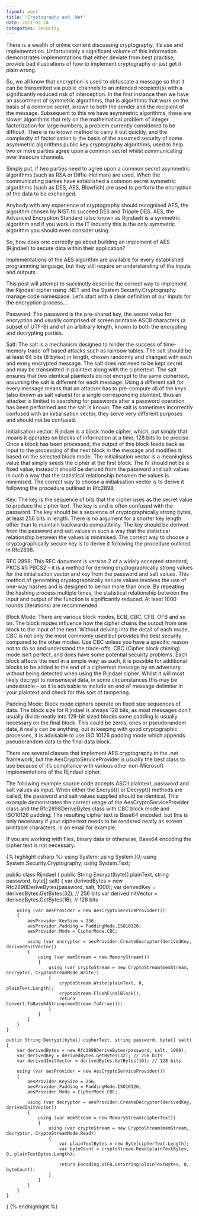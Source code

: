 ```yaml
---
layout: post
title: "Cryptography and .Net"
date: 2011-02-24
categories: Security
---
```


There is a wealth of online content discussing cryptography, it’s use and implementation. Unfortunately a significant volume of this information demonstrates implementations that either deviate from best practise, provide bad illustrations of how to implement cryptography or just get it plain wrong.

So, we all know that encryption is used to obfuscate a message so that it can be transmitted via public channels to an intended recipient(s) with a significantly reduced risk of interception. In the first instance then we have an assortment of symmetric algorithms, that is algorithms that work on the basis of a common secret, known to both the sender and the recipient of the message. Subsequent to this we have asymmetric algorithms, these are slower algorithms that rely on the mathematical problem of integer factorization for large numbers, a problem currently considered to be difficult. There is no known method to carry it out quickly, and the complexity of factorisation is the basis of the assumed security of some asymmetric algorithms public key cryptography algorithms, used to help two or more parties agree upon a common secret whilst communicating over insecure channels.

Simply put, if two parties need to agree upon a common secret asymmetric algorithms (such as RSA or Diffie-Hellman) are used. When the communicating parties have established a common secret symmetric algorithms (such as DES, AES, Blowfish) are used to perform the encryption of the data to be exchanged.

Anybody with any experience of cryptography should recognised AES, the algorithm chosen by NIST to succeed DES and Tripple DES. AES, the Advanced Encryption Standard (also known as Rijndael) is a symmetric algorithm and if you work in the IT industry this is the only symmetric algorithm you should even consider using.

So, how does one correctly go about building an implement of AES (Rijndael) to secure data within their application?

Implementations of the AES algorithm are available for every established programming language, but they still require an understanding of the inputs and outputs.

This post will attempt to succinctly describe the correct way to implement the Rijndael cipher using .NET and the System.Security.Cryptography manage code namespace. Let’s start with a clear definition of our inputs for the encryption process...

Password: The password is the pre-shared key, the secret value for encryption and usually comprised of screen printable ASCII characters (a subset of UTF-8) and of an arbitrary length, known to both the encrypting and decrypting parties.

Salt: The salt is a mechanism designed to hinder the success of time-memory trade-off based attacks such as rainbow tables. The salt should be at least 64 bits (8 bytes) in length, chosen randomly and changed with each and every encrypted message. The salt does not need to be kept secret and may be transmitted in plaintext along with the ciphertext. The salt ensures that two identical plaintexts do not encrypt to the same ciphertext, assuming the salt is different for each message. Using a different salt for every message means that an attacker has to pre-compute all of the keys (also known as salt values) for a single corresponding plaintext, thus an attacker is limited to searching for passwords after a password operation has been performed and the salt is known. The salt is sometimes incorrectly confused with an initialisation vector, they serve very different purposes and should not be confused.

Initialisation vector: Rijndael is a block mode cipher, which, put simply that means it operates on blocks of information at a time, 128 bits to be precise. Once a block has been processed, the output of this block feeds back as input to the processing of the next block in the message and modifies it based on the selected block mode. The initialisation vector is a meaningless value that simply seeds the cipher at the first block. The IV should not be a fixed value, instead it should be derived from the password and salt values in such a way that the statistical relationship between the values is minimised. The correct way to choose a initialisation vector is to derive it following the procedure outlined in Rfc2898.

Key: The key is the sequence of bits that the cipher uses as the secret value to produce the cipher text. The key is and is often confused with the password. The key should be a sequence of cryptographically strong bytes, at least 256 bits in length. There is no argument for a shorter key length other than to maintain backwards compatibility. The key should be derived from the password and salt values in such a way that the statistical relationship between the values is minimised. The correct way to choose a cryptographically secure key is to derive it following the procedure outlined in Rfc2898.

RFC 2898: This RFC document is version 2 of a widely accepted standard, PKCS #5 PBCS2 – it is a method for deriving cryptographically strong values for the initialisation vector and key from the password and salt values. This method of generating cryptographically secure values involves the use of one-way hashes and is designed to be run more than once. By repeating the hashing process multiple times, the statistical relationship between the input and output of the function is significantly reduced. At least 1000 rounds (iterations) are recommended.

Block Mode: There are various block modes, ECB, CBC, CFB, OFB and so on. The block modes influence how the cipher chains the output from one block to the input of the next. Without delving into the detail of each mode, CBC is not only the most commonly used but provides the best security compared to the other modes. Use CBC unless you have a specific reason not to do so and understand the trade-offs. CBC (Cipher block chining) mode isn’t perfect, and does have some potential security problems. Each block affects the next in a simple way; as such, it is possible for additional blocks to be added to the end of a ciphertext message by an adversary without being detected when using the Rijndael cipher. Whilst it will most likely decrypt to nonsensical data, in some circumstances this may be undesirable – so it is advisable to include an end of message delimiter in your plaintext and check for this sort of tampering.

Padding Mode: Block mode ciphers operate on fixed size sequences of data. The block size for Rijndael is always 128 bits, as most messages don’t usually divide neatly into 128-bit sized blocks some padding is usually necessary on the final block. This could be zeros, ones or pseudorandom data, it really can be anything, but in keeping with good cryptographic processes, it is advisable to use ISO 10126 padding mode which appends pseudorandom data to the final data block.

There are several classes that implement AES cryptography in the .net framework, but the AesCryptoServiceProvider is usually the best class to use because of it’s compliance with various other non-Microsoft implementations of the Rijndael cipher.

The following example source code accepts ASCII plaintext, password and salt values as input. When either the Encrypt() or Decrypt() methods are called, the password and salt values supplied should be identical. This example demonstrates the correct usage of the AesCryptoServiceProvider class and the Rfc2898DeriveBytes class with CBC block mode and ISO10126 padding. The resulting cipher text is Base64 encoded, but this is only necessary if your ciphertext needs to be rendered neatly as screen printable characters, in an email for example.

If you are working with files, binary data or otherwise, Base64 encoding the cipher text is not necessary.

{% highlight csharp %}
using System;
using System.IO;
using System.Security.Cryptography;
using System.Text;

public class Rijndael
{
    public String Encrypt(byte[] plainText, string password, byte[] salt)
    {
        var derivedBytes = new Rfc2898DeriveBytes(password, salt, 1000);
        var derivedKey = derivedBytes.GetBytes(32); // 256 bits
        var derivedInitVector = derivedBytes.GetBytes(16); // 128 bits

        using (var aesProvider = new AesCryptoServiceProvider())
        {
            aesProvider.KeySize = 256;
            aesProvider.Padding = PaddingMode.ISO10126;
            aesProvider.Mode = CipherMode.CBC;

            using (var encryptor = aesProvider.CreateEncryptor(derivedKey, derivedInitVector))
            {
                using (var memStream = new MemoryStream())
                {
                    using (var cryptoStream = new CryptoStream(memStream, encryptor, CryptoStreamMode.Write))
                    {
                        cryptoStream.Write(plainText, 0, plainText.Length);
                        cryptoStream.FlushFinalBlock();
                        return Convert.ToBase64String(memStream.ToArray());
                    }
                }
            }
        }
    }

    public String Decrypt(byte[] cipherText, string password, byte[] salt)
    {
        var derivedBytes = new Rfc2898DeriveBytes(password, salt, 1000);
        var derivedKey = derivedBytes.GetBytes(32); // 256 bits
        var derivedInitVector = derivedBytes.GetBytes(16); // 128 bits

        using (var aesProvider = new AesCryptoServiceProvider())
        {
            aesProvider.KeySize = 256;
            aesProvider.Padding = PaddingMode.ISO10126;
            aesProvider.Mode = CipherMode.CBC;

            using (var decryptor = aesProvider.CreateDecryptor(derivedKey, derivedInitVector))
            {
                using (var memStream = new MemoryStream(cipherText))
                {
                    using (var cryptoStream = new CryptoStream(memStream, decryptor, CryptoStreamMode.Read))
                    {
                        var plainTextBytes = new Byte[cipherText.Length];
                        var byteCount = cryptoStream.Read(plainTextBytes, 0, plainTextBytes.Length);

                        return Encoding.UTF8.GetString(plainTextBytes, 0, byteCount);
                    }
                }
            }
        }
    }
}
{% endhighlight %}
